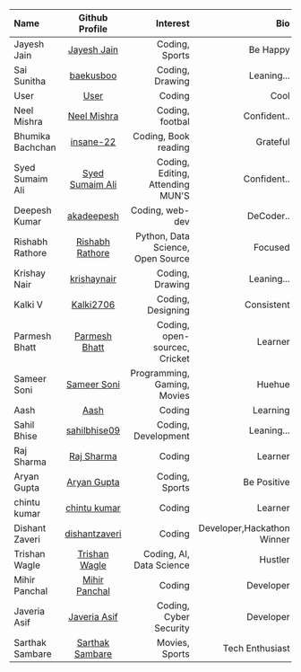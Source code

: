 
| Name             |                   Github Profile                    |                         Interest |         Bio |
| :--------------- | :-------------------------------------------------: | -------------------------------: | ----------: |
| Jayesh Jain      |   [Jayesh Jain](https://github.com/jayesh-JainX/)   |                   Coding, Sports |    Be Happy |
| Sai Sunitha      |      [baekusboo](https://github.com/baekusboo)      |                  Coding, Drawing |  Leaning... |
| User             |         [User](https://github.com/abc00xyz)         |                           Coding |        Cool |
| Neel Mishra      |      [Neel Mishra](https://github.com/Neel-07)      |                  Coding, footbal | Confident.. |
| Bhumika Bachchan |      [insane-22](https://github.com/insane-22)      |             Coding, Book reading |    Grateful |
| Syed Sumaim Ali  | [Syed Sumaim Ali](https://github.com/SyedSumaimaly) | Coding, Editing, Attending MUN'S | Confident.. |
| Deepesh Kumar    |     [akadeepesh](https://github.com/akadeepesh)     |                  Coding, web-dev |   DeCoder.. |
|Rishabh Rathore|[Rishabh Rathore](https://github.com/rishabhrathore055) | Python, Data Science, Open Source| Focused |
|Krishay Nair|[krishaynair](https://github.com/KrishayNair) | Coding, Drawing | Leaning... |
| Kalki V          |      [Kalki2706](https://github.com/Kalki2706)      |                Coding, Designing |  Consistent |
|Parmesh Bhatt|[Parmesh Bhatt](https://github.com/Parmesh119)            | Coding, open-sourcec, Cricket    | Learner |
|Sameer Soni       |[Sameer Soni](https://github.com/sameer-soni)        |       Programming, Gaming, Movies|      Huehue |
|Aash|[Aash](https://github.com/Snowfall22) | Coding | Learning |
|Sahil Bhise|[sahilbhise09](https://github.com/sahilbhise09) | Coding, Development | Leaning... |
|Raj Sharma        |[Raj Sharma](https://github.com/Raj-sharma01)        | Coding                          | Learner |
|Aryan Gupta       |[Aryan Gupta](https://github.com/aryan-codes1)       |Coding, Sports                   | Be Positive  |
|chintu kumar       |[chintu kumar](https://github.com/chiku011)        | Coding                          | Learner |
|Dishant Zaveri      |[dishantzaveri](https://github.com/dishantzaveri)        | Coding                   | Developer,Hackathon Winner |
|Trishan Wagle       |[Trishan Wagle](https://github.com/trishan9)        | Coding, AI, Data Science                        | Hustler |
|Mihir Panchal      |[Mihir Panchal](https://github.com/MihirRajeshPanchal)        | Coding                   | Developer |
|Javeria Asif |[Javeria Asif](https://github.com/Javeria-Asif)| Coding, Cyber Security| Developer |
|  Sarthak Sambare      |   [Sarthak Sambare](https://github.com/sarthaks55)   |                   Movies, Sports |    Tech Enthusiast |